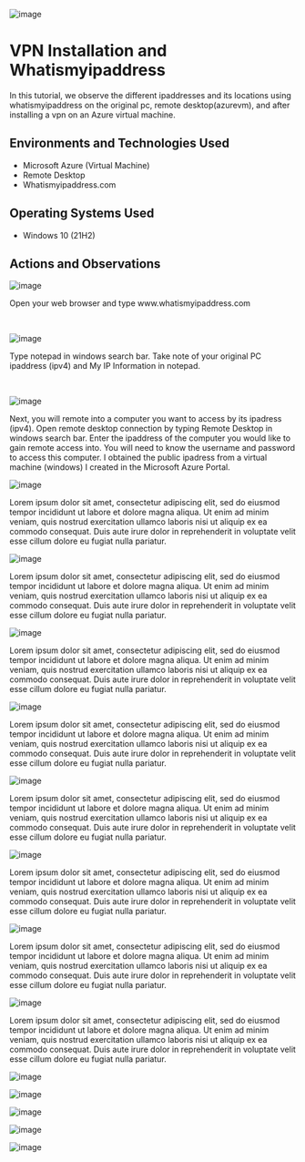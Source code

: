 ![image](https://github.com/Tdhndrsn/vpn-setup/assets/139307191/59245de3-7938-4992-8807-576fb80db31f)


<h1>VPN Installation and Whatismyipaddress</h1>
In this tutorial, we observe the different ipaddresses and its locations using whatismyipaddress on the original pc, remote desktop(azurevm), and after installing a vpn on an Azure virtual machine. <br />

<h2>Environments and Technologies Used</h2>

- Microsoft Azure (Virtual Machine)
- Remote Desktop
- Whatismyipaddress.com

<h2>Operating Systems Used </h2>

- Windows 10 (21H2)

<h2>Actions and Observations</h2>

![image](https://github.com/Tdhndrsn/vpn-setup/assets/139307191/2203f3fe-cb79-4250-b0b8-75c23cb1aa74)




</p>
<p>
Open your web browser and type www.whatismyipaddress.com
</p>
<br />


![image](https://github.com/Tdhndrsn/vpn-setup/assets/139307191/bb65cbf3-38a9-44d9-86a3-9cc7de4e9730)

</p>
<p>
Type notepad in windows search bar. Take note of your original PC ipaddress (ipv4) and My IP Information in notepad.
</p>
<br />

![image](https://github.com/Tdhndrsn/vpn-setup/assets/139307191/d90c5b3d-a6e1-4c90-9544-506ffb9c076a)

</p>
<p>
Next, you will remote into a computer you want to access by its ipadress (ipv4). Open remote desktop connection by typing Remote Desktop in windows search bar. Enter the ipaddress of the computer you would like to gain remote access into. You will need to know the username and password to access this computer. I obtained the public ipadress from a virtual machine (windows) I created in the Microsoft Azure Portal.  
</p>

![image](https://github.com/Tdhndrsn/vpn-setup/assets/139307191/968c636a-ed47-407b-b4ec-7b2bde07439e)

<p>
Lorem ipsum dolor sit amet, consectetur adipiscing elit, sed do eiusmod tempor incididunt ut labore et dolore magna aliqua. Ut enim ad minim veniam, quis nostrud exercitation ullamco laboris nisi ut aliquip ex ea commodo consequat. Duis aute irure dolor in reprehenderit in voluptate velit esse cillum dolore eu fugiat nulla pariatur.
</p>

![image](https://github.com/Tdhndrsn/vpn-setup/assets/139307191/23e4f1b1-82ea-4032-9640-0a6715905d5d)

<p>
Lorem ipsum dolor sit amet, consectetur adipiscing elit, sed do eiusmod tempor incididunt ut labore et dolore magna aliqua. Ut enim ad minim veniam, quis nostrud exercitation ullamco laboris nisi ut aliquip ex ea commodo consequat. Duis aute irure dolor in reprehenderit in voluptate velit esse cillum dolore eu fugiat nulla pariatur.
</p>

![image](https://github.com/Tdhndrsn/vpn-setup/assets/139307191/cd829c3b-3419-4a62-abbd-79d435ac90e1)

<p>
Lorem ipsum dolor sit amet, consectetur adipiscing elit, sed do eiusmod tempor incididunt ut labore et dolore magna aliqua. Ut enim ad minim veniam, quis nostrud exercitation ullamco laboris nisi ut aliquip ex ea commodo consequat. Duis aute irure dolor in reprehenderit in voluptate velit esse cillum dolore eu fugiat nulla pariatur.
</p>

![image](https://github.com/Tdhndrsn/vpn-setup/assets/139307191/8fdfe3f9-a31a-4481-8a2e-98d494070813)

<p>
Lorem ipsum dolor sit amet, consectetur adipiscing elit, sed do eiusmod tempor incididunt ut labore et dolore magna aliqua. Ut enim ad minim veniam, quis nostrud exercitation ullamco laboris nisi ut aliquip ex ea commodo consequat. Duis aute irure dolor in reprehenderit in voluptate velit esse cillum dolore eu fugiat nulla pariatur.
</p>

![image](https://github.com/Tdhndrsn/vpn-setup/assets/139307191/ede0283d-30af-4a3b-a8aa-c40a6e156327)

<p>
Lorem ipsum dolor sit amet, consectetur adipiscing elit, sed do eiusmod tempor incididunt ut labore et dolore magna aliqua. Ut enim ad minim veniam, quis nostrud exercitation ullamco laboris nisi ut aliquip ex ea commodo consequat. Duis aute irure dolor in reprehenderit in voluptate velit esse cillum dolore eu fugiat nulla pariatur.
</p>

![image](https://github.com/Tdhndrsn/vpn-setup/assets/139307191/89b31b30-eac1-494d-8678-fd4d0ad74284)

<p>
Lorem ipsum dolor sit amet, consectetur adipiscing elit, sed do eiusmod tempor incididunt ut labore et dolore magna aliqua. Ut enim ad minim veniam, quis nostrud exercitation ullamco laboris nisi ut aliquip ex ea commodo consequat. Duis aute irure dolor in reprehenderit in voluptate velit esse cillum dolore eu fugiat nulla pariatur.
</p>

![image](https://github.com/Tdhndrsn/vpn-setup/assets/139307191/a441117a-da9c-40ed-8592-e142067244f5)

<p>
Lorem ipsum dolor sit amet, consectetur adipiscing elit, sed do eiusmod tempor incididunt ut labore et dolore magna aliqua. Ut enim ad minim veniam, quis nostrud exercitation ullamco laboris nisi ut aliquip ex ea commodo consequat. Duis aute irure dolor in reprehenderit in voluptate velit esse cillum dolore eu fugiat nulla pariatur.
</p>

![image](https://github.com/Tdhndrsn/vpn-setup/assets/139307191/49cf2f4c-8910-44a8-b20f-24af75820021)

<p>
Lorem ipsum dolor sit amet, consectetur adipiscing elit, sed do eiusmod tempor incididunt ut labore et dolore magna aliqua. Ut enim ad minim veniam, quis nostrud exercitation ullamco laboris nisi ut aliquip ex ea commodo consequat. Duis aute irure dolor in reprehenderit in voluptate velit esse cillum dolore eu fugiat nulla pariatur.
</p>

![image](https://github.com/Tdhndrsn/vpn-setup/assets/139307191/5158c87b-106d-40ec-ba8d-5bfebecf0d11)


![image](https://github.com/Tdhndrsn/vpn-setup/assets/139307191/0a1b921a-d3c1-4c02-8db2-5548783a4e82)

![image](https://github.com/Tdhndrsn/vpn-setup/assets/139307191/2d794507-ecb0-43fb-b9f5-42c85ec30d52)

![image](https://github.com/Tdhndrsn/vpn-setup/assets/139307191/d97d9104-63b8-4a17-8270-5d7d3f717db6)

![image](https://github.com/Tdhndrsn/vpn-setup/assets/139307191/04523e0a-a445-45ac-a944-8bd934586f34)


<br />
